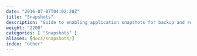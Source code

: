 ```yaml
---
date: "2016-07-07T04:02:20Z"
title: "Snapshots"
description: "Guide to enabling application snapshots for backup and restore functionality."
weight: "2200"
categories: [ "Snapshots" ]
aliases: [docs/snapshots/]
index: "other"
---
```

